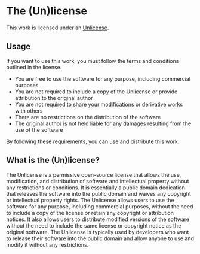 <!--Title start

# Unlicense template

This template is licensed under the MIT license (https://choosealicense.com/licenses/mit/).

The MIT License is a permissive open-source license that allows you to use this template for any purpose, including commercial purposes, as long as you include a copy of the license and retain the copyright notice. You can also modify and distribute the template, as long as you include the same license and copyright notice as the original template. You are not required to share your modifications or derivative works with others. You are free to use this template in your own projects without any limitations.

Title end-->

<!--Start template-->

# The (Un)license

This work is licensed under an [Unlicense](https://unlicense.org/).

<!--Alternatively, you can link it to your LICENSE file-->

## Usage

If you want to use this work, you must follow the terms and conditions outlined in the license.

- You are free to use the software for any purpose, including commercial purposes
- You are not required to include a copy of the Unlicense or provide attribution to the original author
- You are not required to share your modifications or derivative works with others
- There are no restrictions on the distribution of the software
- The original author is not held liable for any damages resulting from the use of the software

By following these requirements, you can use and distribute this work.

## What is the (Un)license?

The Unlicense is a permissive open-source license that allows the use, modification, and distribution of software and intellectual property without any restrictions or conditions. It is essentially a public domain dedication that releases the software into the public domain and waives any copyright or intellectual property rights. The Unlicense allows users to use the software for any purpose, including commercial purposes, without the need to include a copy of the license or retain any copyright or attribution notices. It also allows users to distribute modified versions of the software without the need to include the same license or copyright notice as the original software. The Unlicense is typically used by developers who want to release their software into the public domain and allow anyone to use and modify it without any restrictions.

<!--End template-->
